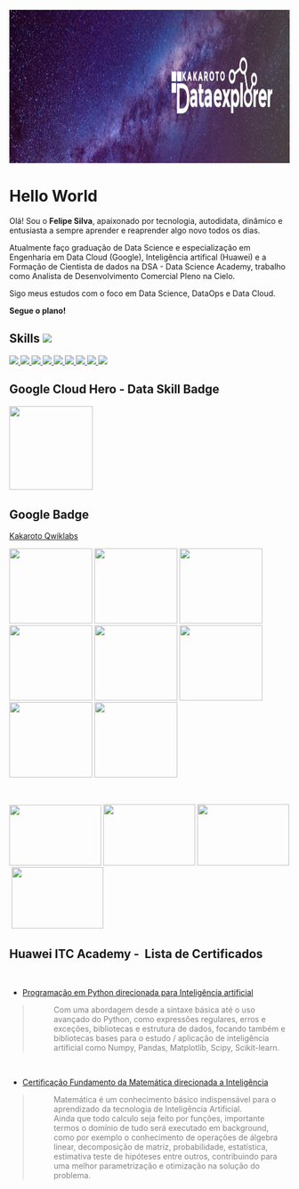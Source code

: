 <p><img src="https://github.com/Kaakaroto/Kaakaroto/blob/main/1638247039466.jpeg?raw=true" alt="" width="1100" height="275" /></p>
<h1>Hello World</h1>
<p>Ol&aacute;! Sou o <strong>Felipe Silva</strong>, apaixonado por tecnologia, autodidata, din&acirc;mico e entusiasta a sempre aprender e reaprender algo novo todos os dias.</p>
<p>Atualmente fa&ccedil;o gradua&ccedil;&atilde;o de Data Science e especializa&ccedil;&atilde;o em Engenharia em Data Cloud (Google), Intelig&ecirc;ncia artifical (Huawei) e a Forma&ccedil;&atilde;o de Cientista de dados na DSA - Data Science Academy, trabalho como Analista de Desenvolvimento Comercial Pleno na Cielo.</p>
<p>Sigo meus estudos com o foco em Data Science, DataOps e Data Cloud.</p>
<p><strong>Segue o plano!</strong></p>
<h2>Skills <img src="https://media2.giphy.com/media/QssGEmpkyEOhBCb7e1/giphy.gif?cid=ecf05e47a0n3gi1bfqntqmob8g9aid1oyj2wr3ds3mg700bl&amp;rid=giphy.gif" width="32px" /></h2>
<p><a href="https://github.com/Kaakaroto?tab=repositories&amp;q=&amp;type=&amp;language=python&amp;sort="> <img src="https://raw.githubusercontent.com/rahulbanerjee26/githubAboutMeGenerator/main/icons/python.svg" width="32px" /> </a> <a href="https://github.com/Kaakaroto?tab=repositories&amp;q=&amp;type=&amp;language=pytorch&amp;sort="> <img src="https://raw.githubusercontent.com/rahulbanerjee26/githubAboutMeGenerator/main/icons/pytorch.svg" width="32px" /> </a> <a href="https://github.com/Kaakaroto?tab=repositories&amp;q=&amp;type=&amp;language=android&amp;sort="> <img src="https://raw.githubusercontent.com/rahulbanerjee26/githubAboutMeGenerator/main/icons/android.svg" width="32px" /> </a> <a href="https://github.com/Kaakaroto?tab=repositories&amp;q=&amp;type=&amp;language=azure&amp;sort="> <img src="https://raw.githubusercontent.com/rahulbanerjee26/githubAboutMeGenerator/main/icons/azure.svg" width="32px" /> </a> <a href="https://github.com/Kaakaroto?tab=repositories&amp;q=&amp;type=&amp;language=bootstrap&amp;sort="> <img src="https://raw.githubusercontent.com/rahulbanerjee26/githubAboutMeGenerator/main/icons/bootstrap.svg" width="32px" /> </a> <a href="https://github.com/Kaakaroto?tab=repositories&amp;q=&amp;type=&amp;language=discord&amp;sort="> <img src="https://raw.githubusercontent.com/rahulbanerjee26/githubAboutMeGenerator/main/icons/discord.svg" width="32px" /> </a> <a href="https://github.com/Kaakaroto?tab=repositories&amp;q=&amp;type=&amp;language=blogger&amp;sort="> <img src="https://raw.githubusercontent.com/rahulbanerjee26/githubAboutMeGenerator/main/icons/blogger.svg" width="32px" /> </a> <a href="https://github.com/Kaakaroto?tab=repositories&amp;q=&amp;type=&amp;language=google&amp;sort="> <img src="https://raw.githubusercontent.com/rahulbanerjee26/githubAboutMeGenerator/main/icons/google.svg" width="32px" /> </a> <a href="https://github.com/Kaakaroto?tab=repositories&amp;q=&amp;type=&amp;language=linux&amp;sort="> <img src="https://raw.githubusercontent.com/rahulbanerjee26/githubAboutMeGenerator/main/icons/linux.svg" width="32px" /> </a></p>
<h2>Google Cloud Hero - Data Skill Badge</h2>
<p><img src="https://cdn.qwiklabs.com/iqoqbXh1llVpQNK6r%2BKhLiSI1UnRIcdnWFT4waHKXk0%3D" alt="" width="150" height="150" /></p>
<h2>Google Badge</h2>
<p style="text-align: left;"><a href="https://www.qwiklabs.com/public_profiles/b90e6d95-ef58-45a6-bfeb-9f6b5af5448a">Kakaroto Qwiklabs</a></p>
<p><img src="https://cdn.qwiklabs.com/BdHhsSqcZEcrgbIUrIOEbArWk44zGxF%2BBPPn17RsHss%3D" alt="" width="149" height="135" /> <img src="https://cdn.qwiklabs.com/eDNTrtKj%2BqMfiuhqn6nA8quJGgcjTNHN%2F%2BTmpqIn0Sc%3D" width="149" height="135" /> <img src="https://cdn.qwiklabs.com/znPFC7VEHnvvrQzRpryh2sUTnfeIluXXbbyrj9oFSD0%3D" alt="" width="149" height="135" /> <img src="https://cdn.qwiklabs.com/%2Ba%2BLfd1vxwXnr5ZOOv6ikKOE0QDqy62aV21r0l4b4ks%3D" alt="" width="149" height="135" /> <img src="https://cdn.qwiklabs.com/d8GQx%2FM2wXW44CgxdyBWoc3dGdNpgLQMN1bFvePgZPA%3D" alt="" width="149" height="135" /> <img src="https://cdn.qwiklabs.com/KKo25c6cDv5W1cfAH%2BA3bUTAb3yWJwePovj3iDvmI8Q%3D" alt="" width="149" height="135" /> <img src="https://cdn.qwiklabs.com/Cbalaga6hDfK24%2FP3qKUmSNiXOY1aHbsnj2nRETk4Cg%3D" alt="" width="149" height="135" />&nbsp;<img src="https://cdn.qwiklabs.com/bWAeRBJNl9ENT%2B%2F%2FYwynddPswnVP9o2EtsDpMw4rVHc%3D" alt="" width="149" height="135" /></p>
<p>&nbsp;</p>
<p><img src="https://cdn.qwiklabs.com/UZLH%2F8n0ULT4OYJPQtS7VD3jfhrtOneTgbB6P5BNrUM%3D" alt="" width="165" height="109" />&nbsp;<img src="https://cdn.qwiklabs.com/nfpOK9orYE%2BYPBPDaK0OaqsYrl%2Bd8P65%2BuHEM30w6Lc%3D" alt="" width="165" height="110" /> <img src="https://cdn.qwiklabs.com/Iq6U5qCbrNP0GYjuu3ekilm6w80lPQby%2Be3g4FTAvYw%3D" alt="" width="165" height="110" />&nbsp;<img src="https://cdn.qwiklabs.com/07kUwYDVqqrkI1U8YT6HnUqEu2BPap32XKmsObf%2Fr%2FE%3D" alt="" width="165" height="110" /></p>
<h2>Huawei ITC Academy -&nbsp; Lista de Certificados</h2>
<p>&nbsp;</p>
<ul>
<li><a href="https://ilearningx.huawei.com/portal/certificates/341c03e13906457398bed202e15e140e">Programa&ccedil;&atilde;o em Python direcionada para Intelig&ecirc;ncia artificial</a></li>
</ul>
<blockquote>
<p style="padding-left: 40px;"><span style="color: #808080;">Com uma abordagem desde a sintaxe b&aacute;sica at&eacute; o uso avan&ccedil;ado do Python, como express&otilde;es regulares, erros e exce&ccedil;&otilde;es, bibliotecas e estrutura de dados, focando tamb&eacute;m e bibliotecas bases para o estudo / aplica&ccedil;&atilde;o de intelig&ecirc;ncia artificial como Numpy, Pandas, Matplotlib, Scipy, Scikit-learn.</span></p>
</blockquote>
<p>&nbsp;</p>
<ul>
<li><a href="https://ilearningx.huawei.com/portal/certificates/ae3e069908754321b53f8b0b9b4f4a5b">Certifica&ccedil;&atilde;o Fundamento da Matem&aacute;tica direcionada a Intelig&ecirc;ncia</a></li>
</ul>
<blockquote>
<p style="padding-left: 40px;"><span style="color: #808080;">Matem&aacute;tica &eacute; um conhecimento b&aacute;sico indispens&aacute;vel para o aprendizado da tecnologia de Intelig&ecirc;ncia Artificial.</span><br /><span style="color: #808080;">Ainda que todo calculo seja feito por fun&ccedil;&otilde;es, importante termos o dom&iacute;nio de tudo ser&aacute; executado em background, como por exemplo o conhecimento de opera&ccedil;&otilde;es de &aacute;lgebra linear, decomposi&ccedil;&atilde;o de matriz, probabilidade, estat&iacute;stica, estimativa teste de hip&oacute;teses entre outros, contribuindo para uma melhor parametriza&ccedil;&atilde;o e otimiza&ccedil;&atilde;o na solu&ccedil;&atilde;o do problema.</span></p>
</blockquote>
